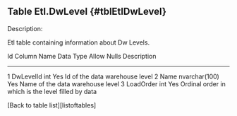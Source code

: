 Table Etl.DwLevel {#tblEtlDwLevel}
-----------------

Description:

Etl table containing information about Dw Levels.

  Id   Column Name   Data Type       Allow Nulls   Description
  ---- ------------- --------------- ------------- ----------------------------------------------------
  1    DwLevelId     int             Yes           Id of the data warehouse level
  2    Name          nvarchar(100)   Yes           Name of the data warehouse level
  3    LoadOrder     int             Yes           Ordinal order in which is the level filled by data

\[Back to table list\]\[listoftables\]
